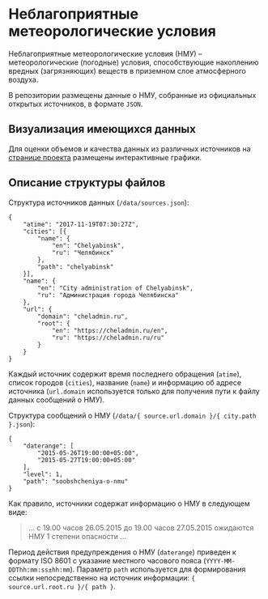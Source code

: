 # Неблагоприятные метеорологические условия

Неблагоприятные метеорологические условия (НМУ) – метеорологические (погодные) условия,
способствующие накоплению вредных (загрязняющих) веществ в приземном слое атмосферного воздуха.

В репозитории размещены данные о НМУ, собранные из официальных открытых источников, в формате `JSON`.

## Визуализация имеющихся данных

Для оценки объемов и качества данных из различных источников
на [странице проекта](https://gradocus.github.io/adverse-weather-conditions/#visualization)
размещены интерактивные графики.

## Описание структуры файлов

Структура источников данных (`/data/sources.json`):

```
{
    "atime": "2017-11-19T07:30:27Z",
    "cities": [{
        "name": {
            "en": "Chelyabinsk",
            "ru": "Челябинск"
        },
        "path": "chelyabinsk"
    }],
    "name": {
        "en": "City administration of Chelyabinsk",
        "ru": "Администрация города Челябинска"
    },
    "url": {
        "domain": "cheladmin.ru",
        "root": {
            "en": "https://cheladmin.ru/en",
            "ru": "https://cheladmin.ru/ru"
        }
    }
}
```

Каждый источник содержит время последнего обращения (`atime`), список городов (`cities`), название (`name`)
и информацию об адресе источника (`url.domain` используется только для получения пути к файлу данных сообщений о НМУ).

Структура сообщений о НМУ (`/data/{ source.url.domain }/{ city.path }.json`):

```
{
    "daterange": [
        "2015-05-26T19:00:00+05:00",
        "2015-05-27T19:00:00+05:00"
    ],
    "level": 1,
    "path": "soobshcheniya-o-nmu"
}
```

Как правило, источники содержат информацию о НМУ в следующем виде:

> ... с 19.00 часов 26.05.2015 до 19.00 часов 27.05.2015 ожидаются НМУ 1 степени опасности ...

Период действия предупреждения о НМУ (`daterange`) приведен к формату ISO 8601 с указание местного часового пояса
(`YYYY-MM-DDThh:mm:ss±hh:mm`). Параметр `path` используется для формирования ссылки непосредственно на источник информации:
`{ source.url.root.ru }/{ path }`.
